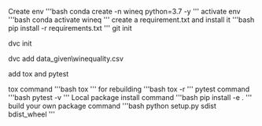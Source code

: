Create env
'''bash
conda create -n wineq python=3.7 -y
'''
activate env
'''bash
conda activate wineq
'''
create a requirement.txt and install it
'''bash
pip install -r requirements.txt
'''
git init

dvc init

dvc add data_given\winequality.csv

add tox and pytest

tox command
'''bash
tox
'''
for rebuilding
'''bash
tox -r 
'''
pytest command
'''bash
pytest -v
'''
Local package install command
'''bash
pip install -e .
'''
 build your own package command
 '''bash
 python setup.py sdist bdist_wheel
 '''

